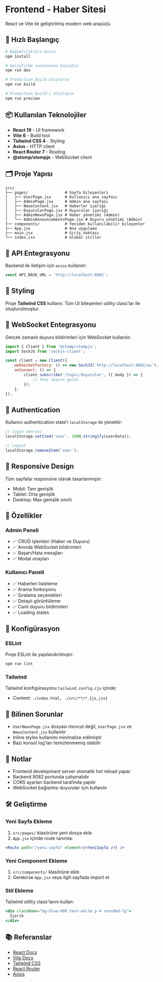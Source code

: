 # Frontend - Haber Sitesi

React ve Vite ile geliştirilmiş modern web arayüzü.

## 🚀 Hızlı Başlangıç

```bash
# Bağımlılıkları kurun
npm install

# Geliştirme sunucusunu başlatın
npm run dev

# Production build oluşturun
npm run build

# Production build'i önizleyin
npm run preview
```

## 📦 Kullanılan Teknolojiler

- **React 19** - UI framework
- **Vite 6** - Build tool
- **Tailwind CSS 4** - Styling
- **Axios** - HTTP client
- **React Router 7** - Routing
- **@stomp/stompjs** - WebSocket client

## 🗂️ Proje Yapısı

```
src/
├── pages/                # Sayfa bileşenleri
│   ├── UserPage.jsx      # Kullanıcı ana sayfası
│   ├── AdminPage.jsx     # Admin ana sayfası
│   ├── NewsContent.jsx   # Haberler içeriği
│   ├── DuyurularPage.jsx # Duyurular içeriği
│   ├── AdminNewsPage.jsx # Haber yönetimi (Admin)
│   └── AdminAnnouncementsPage.jsx # Duyuru yönetimi (Admin)
├── components/           # Yeniden kullanılabilir bileşenler
├── App.jsx               # Ana uygulama
├── main.jsx              # Giriş noktası
└── index.css             # Global stiller
```

## 🔗 API Entegrasyonu

Backend ile iletişim için `axios` kullanılır:

```javascript
const API_BASE_URL = 'http://localhost:8082';
```

## 🎨 Styling

Proje **Tailwind CSS** kullanır. Tüm UI bileşenleri utility class'lar ile oluşturulmuştur.

## 🔌 WebSocket Entegrasyonu

Gerçek zamanlı duyuru bildirimleri için WebSocket kullanılır:

```javascript
import { Client } from '@stomp/stompjs';
import SockJS from 'sockjs-client';

const client = new Client({
    webSocketFactory: () => new SockJS('http://localhost:8082/ws'),
    onConnect: () => {
        client.subscribe('/topic/duyurular', ({ body }) => {
            // Yeni duyuru geldi
        });
    },
});
```

## 🔐 Authentication

Kullanıcı authentication state'i `localStorage` ile yönetilir:

```javascript
// Login sonrası
localStorage.setItem('user', JSON.stringify(userData));

// Logout
localStorage.removeItem('user');
```

## 📱 Responsive Design

Tüm sayfalar responsive olarak tasarlanmıştır:
- Mobil: Tam genişlik
- Tablet: Orta genişlik
- Desktop: Max genişlik sınırlı

## 🎯 Özellikler

### Admin Paneli
- ✅ CRUD işlemleri (Haber ve Duyuru)
- ✅ Anında WebSocket bildirimleri
- ✅ Başarı/Hata mesajları
- ✅ Modal onayları

### Kullanıcı Paneli
- ✅ Haberleri listeleme
- ✅ Arama fonksiyonu
- ✅ Sıralama seçenekleri
- ✅ Detaylı görüntüleme
- ✅ Canlı duyuru bildirimleri
- ✅ Loading states

## 🔧 Konfigürasyon

### ESLint
Proje ESLint ile yapılandırılmıştır:
```bash
npm run lint
```

### Tailwind
Tailwind konfigürasyonu `tailwind.config.cjs` içinde:
- Content: `./index.html, ./src/**/*.{js,jsx}`

## 🚨 Bilinen Sorunlar

- `UserNewsPage.jsx` dosyası mevcut değil, `UserPage.jsx` ve `NewsContent.jsx` kullanılır
- Inline styles kullanımı minimalize edilmiştir
- Bazı konsol log'ları temizlenmemiş olabilir

## 📝 Notlar

- Frontend development server otomatik hot reload yapar
- Backend 8082 portunda çalışmalıdır
- CORS ayarları backend tarafında yapılır
- WebSocket bağlantısı duyurular için kullanılır

## 🛠️ Geliştirme

### Yeni Sayfa Ekleme
1. `src/pages/` klasörüne yeni dosya ekle
2. `App.jsx` içinde route tanımla:
```jsx
<Route path="/yeni-sayfa" element={<YeniSayfa />} />
```

### Yeni Component Ekleme
1. `src/components/` klasörüne ekle
2. Gerekirse `App.jsx` veya ilgili sayfada import et

### Stil Ekleme
Tailwind utility class'larını kullan:
```jsx
<div className="bg-blue-600 text-white p-4 rounded-lg">
  İçerik
</div>
```

## 📚 Referanslar

- [React Docs](https://react.dev)
- [Vite Docs](https://vitejs.dev)
- [Tailwind CSS](https://tailwindcss.com)
- [React Router](https://reactrouter.com)
- [Axios](https://axios-http.com)
